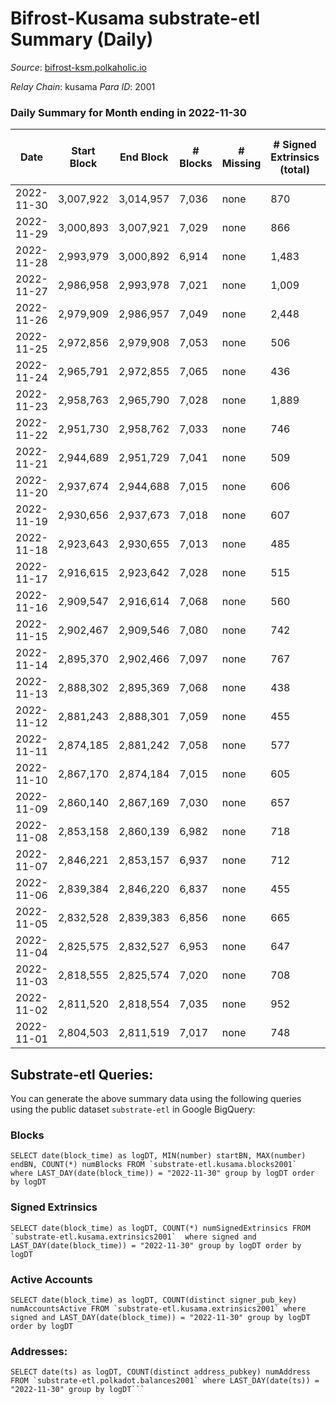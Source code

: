 # Bifrost-Kusama substrate-etl Summary (Daily)

_Source_: [bifrost-ksm.polkaholic.io](https://bifrost-ksm.polkaholic.io)

*Relay Chain*: kusama
*Para ID*: 2001



### Daily Summary for Month ending in 2022-11-30


| Date | Start Block | End Block | # Blocks | # Missing | # Signed Extrinsics (total) | # Active Accounts | # Addresses with Balances | # Events | # Transfers | # XCM Transfers In | # XCM Transfers Out |
| ---- | ----------- | --------- | -------- | --------- | --------------------------- | ----------------- | ------------------------- | -------- | ----------- | ------------------ | ------------------- |
| 2022-11-30 | 3,007,922 | 3,014,957 | 7,036 | none  | 870 | 96 | 100,775 | 54,179 | 16,077 ($38,683.06) | 64 ($8,087.32) | 36 ($8,563.38) |
| 2022-11-29 | 3,000,893 | 3,007,921 | 7,029 | none  | 866 | 122 | 100,772 | 51,239 | 14,919 ($40,050.27) | 69 ($3,977.06) | 27 ($4,192.40) |
| 2022-11-28 | 2,993,979 | 3,000,892 | 6,914 | none  | 1,483 | 139 | 100,764 | 58,665 | 16,164 ($83,274.30) | 95 ($24,653.58) | 45 ($11,972.75) |
| 2022-11-27 | 2,986,958 | 2,993,978 | 7,021 | none  | 1,009 | 84 | 100,752 | 54,584 | 15,967 ($45,211.35) | 43 ($3,561.28) | 24 ($2,387.38) |
| 2022-11-26 | 2,979,909 | 2,986,957 | 7,049 | none  | 2,448 | 98 |  | 65,157 | 14,701 ($33,450.08) | 66 ($4,796.17) | 32 ($4,725.91) |
| 2022-11-25 | 2,972,856 | 2,979,908 | 7,053 | none  | 506 | 101 |  | 49,947 | 15,797 ($26,755.70) | 40 ($5,649.10) | 19 ($2,542.28) |
| 2022-11-24 | 2,965,791 | 2,972,855 | 7,065 | none  | 436 | 86 |  | 49,573 | 15,693 ($20,427.76) | 38 ($3,010.46) | 14 ($10,870.71) |
| 2022-11-23 | 2,958,763 | 2,965,790 | 7,028 | none  | 1,889 | 115 |  | 60,364 | 15,721 ($71,663.52) | 50 ($3,355.59) | 18 ($4,871.00) |
| 2022-11-22 | 2,951,730 | 2,958,762 | 7,033 | none  | 746 | 109 |  | 49,076 | 14,583 ($46,437.35) | 87 ($12,215.88) | 48 ($5,352.71) |
| 2022-11-21 | 2,944,689 | 2,951,729 | 7,041 | none  | 509 | 108 |  | 49,795 | 15,650 ($26,909.32) | 46 ($8,095.76) | 18 ($5,010.37) |
| 2022-11-20 | 2,937,674 | 2,944,688 | 7,015 | none  | 606 | 98 |  | 50,650 | 15,748 ($59,260.33) | 57 ($7,710.35) | 26 ($12,349.49) |
| 2022-11-19 | 2,930,656 | 2,937,673 | 7,018 | none  | 607 | 106 |  | 48,085 | 14,548 ($124,563) | 56 ($6,991.18) | 39 ($7,506.63) |
| 2022-11-18 | 2,923,643 | 2,930,655 | 7,013 | none  | 485 | 91 |  | 49,344 | 15,457 ($46,866.65) | 44 ($6,204.18) | 22 ($4,092.52) |
| 2022-11-17 | 2,916,615 | 2,923,642 | 7,028 | none  | 515 | 100 |  | 49,757 | 15,540 ($24,965.12) | 50 ($2,108.86) | 18 ($95,350.72) |
| 2022-11-16 | 2,909,547 | 2,916,614 | 7,068 | none  | 560 | 118 |  | 50,114 | 15,585 ($22,411.01) | 42 ($6,354.59) | 16 ($6,062.27) |
| 2022-11-15 | 2,902,467 | 2,909,546 | 7,080 | none  | 742 | 141 |  | 49,294 | 14,511 ($300,517) | 70 ($9,962.65) | 44 ($17,289.09) |
| 2022-11-14 | 2,895,370 | 2,902,466 | 7,097 | none  | 767 | 147 |  | 51,985 | 15,934 ($265,069) | 53 ($115,742) | 38 ($12,414.47) |
| 2022-11-13 | 2,888,302 | 2,895,369 | 7,068 | none  | 438 | 100 |  | 48,594 | 15,595 ($39,071.08) | 30 ($3,137.48) | 24 ($3,703.09) |
| 2022-11-12 | 2,881,243 | 2,888,301 | 7,059 | none  | 455 | 98 |  | 48,850 | 15,618 ($51,923.29) | 49 ($8,493.58) | 46 ($5,851.47) |
| 2022-11-11 | 2,874,185 | 2,881,242 | 7,058 | none  | 577 | 102 |  | 48,185 | 14,905 ($55,160.11) | 61 ($11,932.24) | 60 ($12,633.90) |
| 2022-11-10 | 2,867,170 | 2,874,184 | 7,015 | none  | 605 | 121 | 100,629 | 49,261 | 15,300 ($182,364) | 80 ($64,001.98) | 71 ($17,437.11) |
| 2022-11-09 | 2,860,140 | 2,867,169 | 7,030 | none  | 657 | 121 |  | 50,740 | 15,756 ($182,273) | 108 ($25,251.65) | 118 ($55,045.61) |
| 2022-11-08 | 2,853,158 | 2,860,139 | 6,982 | none  | 718 | 126 |  | 50,405 | 15,789 ($227,293) | 72 ($31,172.25) | 59 ($21,784.34) |
| 2022-11-07 | 2,846,221 | 2,853,157 | 6,937 | none  | 712 | 137 |  | 47,483 | 14,248 ($122,730) | 52 ($18,973.41) | 42 ($11,600.46) |
| 2022-11-06 | 2,839,384 | 2,846,220 | 6,837 | none  | 455 | 105 | 100,604 | 45,886 | 14,348 ($52,375.33) | 38 ($11,001.38) | 29 ($21,964.91) |
| 2022-11-05 | 2,832,528 | 2,839,383 | 6,856 | none  | 665 | 112 | 100,602 | 48,549 | 14,988 ($140,754) | 82 ($33,907.33) | 72 ($24,149.99) |
| 2022-11-04 | 2,825,575 | 2,832,527 | 6,953 | none  | 647 | 138 | 100,597 | 49,050 | 15,248 ($40,056.85) | 56 ($10,864.55) | 38 ($20,068.03) |
| 2022-11-03 | 2,818,555 | 2,825,574 | 7,020 | none  | 708 | 146 | 100,589 | 49,053 | 14,939 ($92,123.15) | 69 ($22,695.72) | 52 ($15,688.51) |
| 2022-11-02 | 2,811,520 | 2,818,554 | 7,035 | none  | 952 | 153 | 100,583 | 52,901 | 16,094 ($336,686) | 104 ($86,793.52) | 80 ($84,454.99) |
| 2022-11-01 | 2,804,503 | 2,811,519 | 7,017 | none  | 748 | 186 |  | 50,600 | 15,516 ($147,381) | 46 ($15,439.15) | 46 ($20,722.36) |

## Substrate-etl Queries:
You can generate the above summary data using the following queries using the public dataset `substrate-etl` in Google BigQuery:


### Blocks
```
SELECT date(block_time) as logDT, MIN(number) startBN, MAX(number) endBN, COUNT(*) numBlocks FROM `substrate-etl.kusama.blocks2001`  where LAST_DAY(date(block_time)) = "2022-11-30" group by logDT order by logDT
```


### Signed Extrinsics
```
SELECT date(block_time) as logDT, COUNT(*) numSignedExtrinsics FROM `substrate-etl.kusama.extrinsics2001`  where signed and LAST_DAY(date(block_time)) = "2022-11-30" group by logDT order by logDT
```


### Active Accounts
```
SELECT date(block_time) as logDT, COUNT(distinct signer_pub_key) numAccountsActive FROM `substrate-etl.kusama.extrinsics2001` where signed and LAST_DAY(date(block_time)) = "2022-11-30" group by logDT order by logDT
```


### Addresses:
```
SELECT date(ts) as logDT, COUNT(distinct address_pubkey) numAddress FROM `substrate-etl.polkadot.balances2001` where LAST_DAY(date(ts)) = "2022-11-30" group by logDT```

